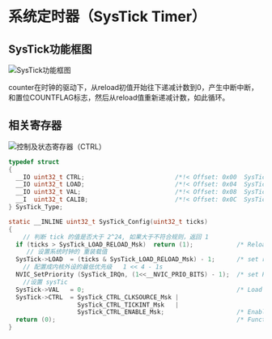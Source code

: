 # 系统定时器（SysTick Timer）

## SysTick功能框图

![SysTick功能框图](C:\Users\xiech\AppData\Roaming\Typora\typora-user-images\image-20240926162203729.png)

​		counter在时钟的驱动下，从reload初值开始往下递减计数到0，产生中断中断，和置位COUNTFLAG标志，然后从reload值重新递减计数，如此循环。

## 相关寄存器

![控制及状态寄存器（CTRL）](C:\Users\xiech\AppData\Roaming\Typora\typora-user-images\image-20240926162610959.png)

```c
typedef struct
{
  __IO uint32_t CTRL;                         /*!< Offset: 0x00  SysTick Control and Status Register */
  __IO uint32_t LOAD;                         /*!< Offset: 0x04  SysTick Reload Value Register       */
  __IO uint32_t VAL;                          /*!< Offset: 0x08  SysTick Current Value Register      */
  __I  uint32_t CALIB;                        /*!< Offset: 0x0C  SysTick Calibration Register        */
} SysTick_Type;
```

```c
static __INLINE uint32_t SysTick_Config(uint32_t ticks)
{ 
    // 判断 tick 的值是否大于 2^24, 如果大于不符合规则，返回 1
  if (ticks > SysTick_LOAD_RELOAD_Msk)  return (1);            /* Reload value impossible */
     // 设置系统时钟的 重装载值                                                          
  SysTick->LOAD  = (ticks & SysTick_LOAD_RELOAD_Msk) - 1;      /* set reload register */
    // 配置成内核外设的最低优先级   1 << 4 - 1s
  NVIC_SetPriority (SysTick_IRQn, (1<<__NVIC_PRIO_BITS) - 1);  /* set Priority for Cortex-M0 System Interrupts */
    //设置 sysTic
  SysTick->VAL   = 0;                                          /* Load the SysTick Counter Value */
  SysTick->CTRL  = SysTick_CTRL_CLKSOURCE_Msk | 
                   SysTick_CTRL_TICKINT_Msk   | 
                   SysTick_CTRL_ENABLE_Msk;                    /* Enable SysTick IRQ and SysTick Timer */
  return (0);                                                  /* Function successful */
}
```

